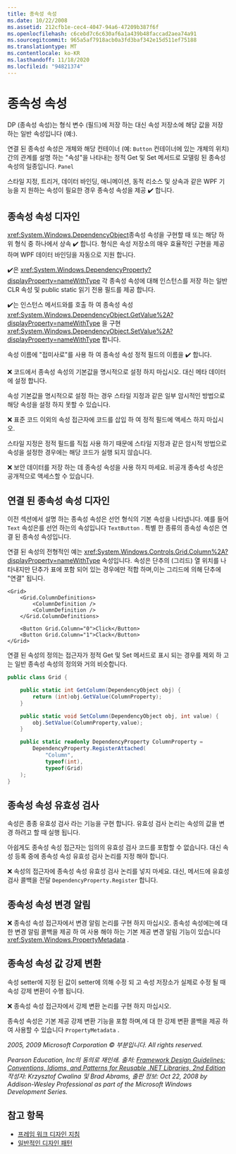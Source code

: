 ```yaml
---
title: 종속성 속성
ms.date: 10/22/2008
ms.assetid: 212cfb1e-cec4-4047-94a6-47209b387f6f
ms.openlocfilehash: c6cebd7c6c630af6a1a439b48faccad2aea74a91
ms.sourcegitcommit: 965a5af7918acb0a3fd3baf342e15d511ef75188
ms.translationtype: MT
ms.contentlocale: ko-KR
ms.lasthandoff: 11/18/2020
ms.locfileid: "94821374"
---
```

# <a name="dependency-properties"></a>종속성 속성
DP (종속성 속성)는 형식 변수 (필드)에 저장 하는 대신 속성 저장소에 해당 값을 저장 하는 일반 속성입니다 (예:).

 연결 된 종속성 속성은 개체와 해당 컨테이너 (예: `Button` 컨테이너에 있는 개체의 위치) 간의 관계를 설명 하는 "속성"을 나타내는 정적 Get 및 Set 메서드로 모델링 된 종속성 속성의 일종입니다. `Panel`

 스타일 지정, 트리거, 데이터 바인딩, 애니메이션, 동적 리소스 및 상속과 같은 WPF 기능을 지 원하는 속성이 필요한 경우 종속성 속성을 제공 ✔️ 합니다.

## <a name="dependency-property-design"></a>종속성 속성 디자인
 <xref:System.Windows.DependencyObject>종속성 속성을 구현할 때 또는 해당 하위 형식 중 하나에서 상속 ✔️ 합니다. 형식은 속성 저장소의 매우 효율적인 구현을 제공 하며 WPF 데이터 바인딩을 자동으로 지원 합니다.

 ✔️은 <xref:System.Windows.DependencyProperty?displayProperty=nameWithType> 각 종속성 속성에 대해 인스턴스를 저장 하는 일반 CLR 속성 및 public static 읽기 전용 필드를 제공 합니다.

 ✔️는 인스턴스 메서드와를 호출 하 여 종속성 속성 <xref:System.Windows.DependencyObject.GetValue%2A?displayProperty=nameWithType> 을 구현 <xref:System.Windows.DependencyObject.SetValue%2A?displayProperty=nameWithType> 합니다.

 속성 이름에 "접미사로"를 사용 하 여 종속성 속성 정적 필드의 이름을 ✔️ 합니다.

 ❌ 코드에서 종속성 속성의 기본값을 명시적으로 설정 하지 마십시오. 대신 메타 데이터에 설정 합니다.

 속성 기본값을 명시적으로 설정 하는 경우 스타일 지정과 같은 일부 암시적인 방법으로 해당 속성을 설정 하지 못할 수 있습니다.

 ❌ 표준 코드 이외의 속성 접근자에 코드를 삽입 하 여 정적 필드에 액세스 하지 마십시오.

 스타일 지정은 정적 필드를 직접 사용 하기 때문에 스타일 지정과 같은 암시적 방법으로 속성을 설정한 경우에는 해당 코드가 실행 되지 않습니다.

 ❌ 보안 데이터를 저장 하는 데 종속성 속성을 사용 하지 마세요. 비공개 종속성 속성은 공개적으로 액세스할 수 있습니다.

## <a name="attached-dependency-property-design"></a>연결 된 종속성 속성 디자인
 이전 섹션에서 설명 하는 종속성 속성은 선언 형식의 기본 속성을 나타냅니다. 예를 들어 `Text` 속성은를 선언 하는의 속성입니다 `TextButton` . 특별 한 종류의 종속성 속성은 연결 된 종속성 속성입니다.

 연결 된 속성의 전형적인 예는 <xref:System.Windows.Controls.Grid.Column%2A?displayProperty=nameWithType> 속성입니다. 속성은 단추의 (그리드) 열 위치를 나타내지만 단추가 표에 포함 되어 있는 경우에만 적합 하며,이는 그리드에 의해 단추에 "연결" 됩니다.

```xaml
<Grid>
    <Grid.ColumnDefinitions>
        <ColumnDefinition />
        <ColumnDefinition />
    </Grid.ColumnDefinitions>

    <Button Grid.Column="0">Click</Button>
    <Button Grid.Column="1">Clack</Button>
</Grid>
```

 연결 된 속성의 정의는 접근자가 정적 Get 및 Set 메서드로 표시 되는 경우를 제외 하 고는 일반 종속성 속성의 정의와 거의 비슷합니다.

```csharp
public class Grid {

    public static int GetColumn(DependencyObject obj) {
        return (int)obj.GetValue(ColumnProperty);
    }

    public static void SetColumn(DependencyObject obj, int value) {
        obj.SetValue(ColumnProperty,value);
    }

    public static readonly DependencyProperty ColumnProperty =
        DependencyProperty.RegisterAttached(
            "Column",
            typeof(int),
            typeof(Grid)
    );
}
```

## <a name="dependency-property-validation"></a>종속성 속성 유효성 검사
 속성은 종종 유효성 검사 라는 기능을 구현 합니다. 유효성 검사 논리는 속성의 값을 변경 하려고 할 때 실행 됩니다.

 아쉽게도 종속성 속성 접근자는 임의의 유효성 검사 코드를 포함할 수 없습니다. 대신 속성 등록 중에 종속성 속성 유효성 검사 논리를 지정 해야 합니다.

 ❌ 속성의 접근자에 종속성 속성 유효성 검사 논리를 넣지 마세요. 대신, 메서드에 유효성 검사 콜백을 전달 `DependencyProperty.Register` 합니다.

## <a name="dependency-property-change-notifications"></a>종속성 속성 변경 알림
 ❌ 종속성 속성 접근자에서 변경 알림 논리를 구현 하지 마십시오. 종속성 속성에는에 대 한 변경 알림 콜백을 제공 하 여 사용 해야 하는 기본 제공 변경 알림 기능이 있습니다 <xref:System.Windows.PropertyMetadata> .

## <a name="dependency-property-value-coercion"></a>종속성 속성 값 강제 변환
 속성 setter에 지정 된 값이 setter에 의해 수정 되 고 속성 저장소가 실제로 수정 될 때 속성 강제 변환이 수행 됩니다.

 ❌ 종속성 속성 접근자에서 강제 변환 논리를 구현 하지 마십시오.

 종속성 속성은 기본 제공 강제 변환 기능을 포함 하며,에 대 한 강제 변환 콜백을 제공 하 여 사용할 수 있습니다 `PropertyMetadata` .

 *2005, 2009 Microsoft Corporation © 부분입니다. All rights reserved.*

 *Pearson Education, Inc의 동의로 재인쇄. 출처: [Framework Design Guidelines: Conventions, Idioms, and Patterns for Reusable .NET Libraries, 2nd Edition](https://www.informit.com/store/framework-design-guidelines-conventions-idioms-and-9780321545619) 작성자: Krzysztof Cwalina 및 Brad Abrams, 출판 정보: Oct 22, 2008 by Addison-Wesley Professional as part of the Microsoft Windows Development Series.*

## <a name="see-also"></a>참고 항목

- [프레임 워크 디자인 지침](index.md)
- [일반적인 디자인 패턴](common-design-patterns.md)
